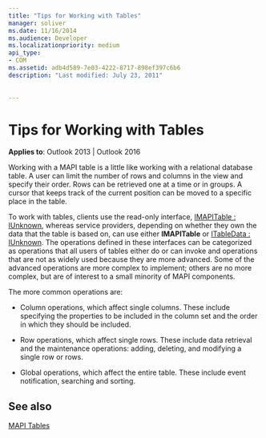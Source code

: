 ```yaml
---
title: "Tips for Working with Tables"
manager: soliver
ms.date: 11/16/2014
ms.audience: Developer
ms.localizationpriority: medium
api_type:
- COM
ms.assetid: adb4d589-7e03-4222-8717-898ef397c6b6
description: "Last modified: July 23, 2011"
 
 
---
```


# Tips for Working with Tables

  
  
**Applies to**: Outlook 2013 | Outlook 2016 
  
Working with a MAPI table is a little like working with a relational database table. A user can limit the number of rows and columns in the view and specify their order. Rows can be retrieved one at a time or in groups. A cursor that keeps track of the current position can be moved to a specific place in the table. 
  
To work with tables, clients use the read-only interface, [IMAPITable : IUnknown](imapitableiunknown.md), whereas service providers, depending on whether they own the data that the table is based on, can use either **IMAPITable** or [ITableData : IUnknown](itabledataiunknown.md). The operations defined in these interfaces can be categorized as operations that all users of tables either do or can invoke and operations that are not as widely used because they are more advanced. Some of the advanced operations are more complex to implement; others are no more complex, but are of interest to a small minority of MAPI components. 
  
The more common operations are:
  
- Column operations, which affect single columns. These include specifying the properties to be included in the column set and the order in which they should be included.
    
- Row operations, which affect single rows. These include data retrieval and the maintenance operations: adding, deleting, and modifying a single row or rows.
    
- Global operations, which affect the entire table. These include event notification, searching and sorting.
    
## See also



[MAPI Tables](mapi-tables.md)

